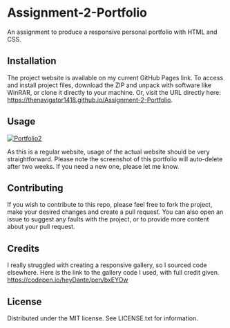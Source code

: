 # Assignment-2-Portfolio
An assignment to produce a responsive personal portfolio with HTML and CSS.

## Installation
The project website is available on my current GitHub Pages link. To access and install project files, download the ZIP and unpack with software like WinRAR, or clone it directly to your machine. Or, visit the URL directly here: https://thenavigator1418.github.io/Assignment-2-Portfolio.


## Usage
<a href="https://ibb.co/LQ22Yrc"><img src="https://i.ibb.co/VHPPJxz/Portfolio2.jpg" alt="Portfolio2" border="0"></a>

As this is a regular website, usage of the actual website should be very straightforward. Please note the screenshot of this portfolio will auto-delete after two weeks. If you need a new one, please let me know.

## Contributing
If you wish to contribute to this repo, please feel free to fork the project, make your desired changes and create a pull request. You can also open an issue to suggest any faults with the project, or to provide more content about your pull request.

## Credits
I really struggled with creating a responsive gallery, so I sourced code elsewhere. Here is the link to the gallery code I used, with full credit given. https://codepen.io/heyDante/pen/bxEYOw 

## License
Distributed under the MIT license. See LICENSE.txt for information.
